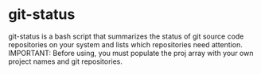 # git-status
git-status is a bash script that summarizes the status of git source code repositories on your system and lists which repositories need attention. IMPORTANT: Before using, you must populate the proj array with your own project names and git repositories.
